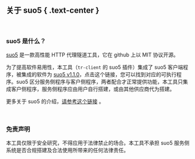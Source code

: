 关于 suo5 { .text-center }
---------------------

&nbsp;

### suo5 是什么？

[suo5](https://github.com/zema1/suo5) 是一款高性能 HTTP 代理隧道工具，它在 github 上以 MIT 协议开源。

为了提高软件易用性，本工具（`tr-client` 的 suo5 插件）集成了 suo5 客户端程序，被集成的软件为 [suo5 v1.1.0](https://github.com/zema1/suo5/releases/tag/v1.1.0)，点击这个链接，您可以找到对应的可执行程序。suo5 区分服务侧程序与客户侧程序，两者配合才正常提供功能，本工具只集成客户侧程序，服务侧程序应由用户自行搭建，或由其他供应商代为搭建。

更多关于 suo5 的介绍，[请参考这个链接](https://koalr.me/posts/suo5-a-hign-performace-http-socks/) 。

&nbsp;

### 免责声明

本工具仅限于安全研究，不得应用于法律禁止的场合。本工具不承担 suo5 服务侧系统是否合规搭建及合法使用所带来的任何法律责任。

&nbsp;
